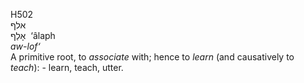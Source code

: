 H502  
אלף  
אָלַף ‎ ‘âlaph  
*aw-lof‘*  
A primitive root, to *associate* with; hence to *learn* (and causatively
to *teach*): - learn, teach, utter.  
